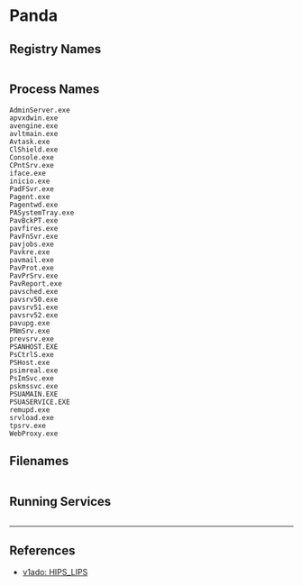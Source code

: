 # Panda

## Registry Names

```

```

## Process Names

```
AdminServer.exe
apvxdwin.exe
avengine.exe
avltmain.exe
Avtask.exe
ClShield.exe
Console.exe
CPntSrv.exe
iface.exe
inicio.exe
PadFSvr.exe
Pagent.exe
Pagentwd.exe
PASystemTray.exe
PavBckPT.exe
pavfires.exe
PavFnSvr.exe
pavjobs.exe
Pavkre.exe
pavmail.exe
PavProt.exe
PavPrSrv.exe
PavReport.exe
pavsched.exe
pavsrv50.exe
pavsrv51.exe
pavsrv52.exe
pavupg.exe
PNmSrv.exe
prevsrv.exe
PSANHOST.EXE
PsCtrlS.exe
PSHost.exe
psimreal.exe
PsImSvc.exe
pskmssvc.exe
PSUAMAIN.EXE
PSUASERVICE.EXE
remupd.exe
srvload.exe
tpsrv.exe
WebProxy.exe
```

## Filenames

```

```

## Running Services

```

```

---
## References

- [v1ado: HIPS_LIPS](https://github.com/v1ado/HIPS_LIPS)